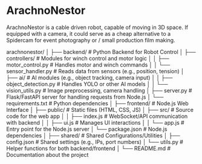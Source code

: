 # ArachnoNestor
ArachnoNestor is a cable driven robot, capable of moving in 3D space. If equipped with a camera, it could serve as a cheap alternative to a Spidercam  for event photography or / small production film making. 



arachnonestor/
│
├── backend/                    # Python Backend for Robot Control
│   ├── controllers/            # Modules for winch control and motor logic
│   │   ├── motor_control.py    # Handles motor and winch commands
│   │   └── sensor_handler.py   # Reads data from sensors (e.g., position, tension)
│   ├── ai/                     # AI modules (e.g., object tracking, camera input)
│   │   ├── object_detection.py # Handles YOLO or other AI models
│   │   └── vision_utils.py     # Image preprocessing, camera handling
│   ├── server.py               # Flask/FastAPI server for handling requests from Node.js
│   └── requirements.txt        # Python dependencies
│
├── frontend/                   # Node.js Web Interface
│   ├── public/                 # Static files (HTML, CSS, JS)
│   ├── src/                    # Source code for the web app
│   │   ├── index.js            # WebSocket/API communication with backend
│   │   ├── ui.js               # Manages UI interactions
│   │   └── app.js              # Entry point for the Node.js server
│   └── package.json            # Node.js dependencies
│
├── shared/                     # Shared Configurations/Utilities
│   ├── config.json             # Shared settings (e.g., IPs, port numbers)
│   └── utils.py                # Helper functions for both backend/frontend
│
└── README.md                   # Documentation about the project
